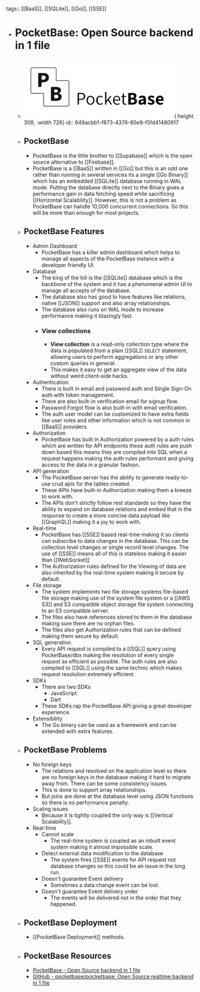 tags:: [[BaaS]], [[SQLite]], [[Go]], [[SSE]]

- # PocketBase: Open Source backend in 1 file
	- ![pocketbase.png](../assets/pocketbase_1687623360847_0.png){:height 309, :width 726}
	  id:: 649acbb1-f873-4376-85e9-f5fd41480917
	- ## PocketBase
		- PocketBase is the little brother to [[Supabase]] which is the open source alternative to [[Firebase]].
		- PocketBase is a [[BaaS]] written in [[Go]] but this is an odd one rather than running in several services its a single [[Go Binary]] which has an embedded [[SQLite]] database running in WAL mode. Putting the database directly next to the Binary gives a performance gain in data fetching speed while sacrificing [[Horizontal Scalability]]. However, this is not a problem as PocketBase can handle 10,000 concurrent connections. So this will be more than enough for most projects.
	- ## PocketBase Features
		- Admin Dashboard
			- PocketBase has a killer admin dashboard which  helps to manage all aspects of the PocketBase instance with a developer friendly UI.
		- Database
			- The king of the hill is the [[SQLite]] database which is the backbone of the system and it has a phenomenal admin UI to manage all accepts of the database.
			- The database also has good to have features like relations, native [[JSON]] support and also array relationships.
			- The database also runs on WAL mode to increase performance making it blazingly fast.
			- ### View collections
				- **View collection** is a read-only collection type where the data is populated from a plain [[SQL]] `SELECT` statement, allowing users to perform aggregations or any other custom queries in general.
				- This makes it easy to get an aggregate view of the data without weird client-side hacks.
		- Authentication
			- There is built in email and password auth and Single Sign-On auth with token management.
			- There are also built-in verification email for signup flow.
			- Password Forgot flow is also built-in with email verification.
			- The auth user model can be customized to have extra fields like user roles and other information which is not common in [[BaaS]] providers.
		- Authorization
			- PocketBase has built in Authorization powered by a auth rules which are written for API endpoints these auth rules are push down based this means they are compiled into SQL when a request happens making the auth rules performant and giving access to the data in a granular fashion.
		- API generation
			- The PocketBase server has the ability to generate ready-to-use crud apis for the tables created.
			- These APIs have built-in Authorization making them a breeze to work with.
			- The APIs don't strictly follow rest standards so they have the ability to expand on database relations and embed that in the response to create a more concise data payload like [[GraphQL]] making it a joy to work with.
		- Real-time
			- PocketBase has [[SSE]] based real-time making it so clients can subscribe to data changes in the database. This can be collection level changes or single record level changes. The use of [[SSE]] means all of this is stateless making it easier than [[WebSocket]]
			- The Authorization rules defined for the Viewing of data are also inherited by the real-time system making it secure by default.
		- File storage
			- The system implements two file storage systems file-based file storage making use of the system file system or a [[AWS S3]] and S3 compatible object storage file system connecting to an S3 compatible server.
			- The files also have references stored to them in the database making sure there are no orphan files.
			- The files also get Authorization rules that can be defined making them secure by default.
		- SQL generation
			- Every API request is compiled to a [[SQL]] query using PocketBase/dbx making the resolution of every single request as efficient as possible. The auth rules are also compiled to [[SQL]] using the same technic which makes request resolution extremely efficient.
		- SDKs
			- There are two SDKs
				- JavaScript
				- Dart
			- These SDKs rap the PocketBase API giving a great developer experience.
		- Extensibility
			- The Go binary can be used as a framework and can be extended with extra features.
	- ## PocketBase Problems
		- No foreign keys
			- The relations and resolved on the application level so there are no foreign keys in the database making it hard to migrate away from. There can be some consistency issues.
			- This is done to support array relationships.
			- But joins are done at the database level using JSON functions so there is no performance penalty.
		- Scaling issues
			- Because it is tightly coupled the only way is [[Vertical Scalability]].
		- Real-time
			- Cannot scale
				- The real-time system is coupled as an inbuilt event system making it almost impossible scale.
			- Detect external data modification to the database
				- The system fires [[SSE]] events for API request not database changes so this could be an issue in the long run.
			- Doesn't guarantee Event delivery
				- Sometimes a data change event can be lost.
			- Doesn't guarantee Event delivery order
				- The events will be delivered not in the order that they happened.
	- ## PocketBase Deployment
		- [[PocketBase Deployment]] methods.
	- ## PocketBase Resources
		- [PocketBase - Open Source backend in 1 file](https://pocketbase.io/)
		- [GitHub - pocketbase/pocketbase: Open Source realtime backend in 1 file](https://github.com/pocketbase/pocketbase)